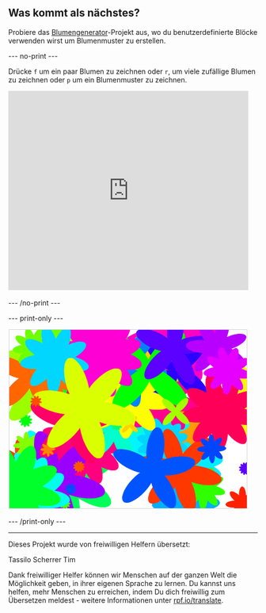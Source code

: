 ## Was kommt als nächstes?

Probiere das [Blumengenerator](https://projects.raspberrypi.org/en/projects/flower-generator?utm_source=pathway&utm_medium=whatnext&utm_campaign=projects)-Projekt aus, wo du benutzerdefinierte Blöcke verwenden wirst um Blumenmuster zu erstellen.

--- no-print ---

Drücke `f` um ein paar Blumen zu zeichnen oder `r`, um viele zufällige Blumen zu zeichnen oder `p` um ein Blumenmuster zu zeichnen.

<div class="scratch-preview">
  <iframe allowtransparency="true" width="485" height="402" src="https://scratch.mit.edu/projects/embed/253355932/?autostart=false" frameborder="0" scrolling="no"></iframe>
</div>

--- /no-print ---

--- print-only ---

![zufällige Blumen](images/flower-random.png)

--- /print-only ---

***

Dieses Projekt wurde von freiwilligen Helfern übersetzt:

Tassilo Scherrer
Tim

Dank freiwilliger Helfer können wir Menschen auf der ganzen Welt die Möglichkeit geben, in ihrer eigenen Sprache zu lernen. Du kannst uns helfen, mehr Menschen zu erreichen, indem Du dich freiwillig zum Übersetzen meldest - weitere Informationen unter [rpf.io/translate](https://rpf.io/translate).